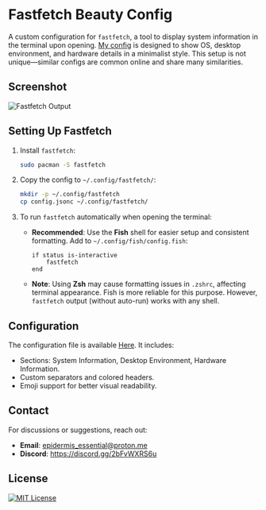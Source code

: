 
# Fastfetch Beauty Config

A custom configuration for `fastfetch`, a tool to display system information in the terminal upon opening. [My config](https://github.com/kabanbtw/fastfetch-config/blob/main/config.json) is designed to show OS, desktop environment, and hardware details in a minimalist style. This setup is not unique—similar configs are common online and share many similarities.

## Screenshot
![Fastfetch Output](https://media.discordapp.net/attachments/1420800072282804227/1421053928283570259/Screenshot_From_2025-09-26_10-41-58_Edit.png?ex=68d7a31a&is=68d6519a&hm=d272b3be28bd106b5e5044125b85b31e56b17e7b2b564395e15f21672edcbc12&=&format=webp&quality=lossless)

## Setting Up Fastfetch

1. Install `fastfetch`:
   ```bash
   sudo pacman -S fastfetch
   ```

2. Copy the config to `~/.config/fastfetch/`:
   ```bash
   mkdir -p ~/.config/fastfetch
   cp config.jsonc ~/.config/fastfetch/
   ```

3. To run `fastfetch` automatically when opening the terminal:
   - **Recommended**: Use the **Fish** shell for easier setup and consistent formatting. Add to `~/.config/fish/config.fish`:
     ```fish
     if status is-interactive
         fastfetch
     end
     ```
   - **Note**: Using **Zsh** may cause formatting issues in `.zshrc`, affecting terminal appearance. Fish is more reliable for this purpose. However, `fastfetch` output (without auto-run) works with any shell.

## Configuration

The configuration file is available [Here](https://github.com/kabanbtw/fastfetch-config/blob/main/config.json). It includes:
- Sections: System Information, Desktop Environment, Hardware Information.
- Custom separators and colored headers.
- Emoji support for better visual readability.

## Contact

For discussions or suggestions, reach out:
- **Email**: epidermis_essential@proton.me
- **Discord**: https://discord.gg/2bFvWXRS6u

## License

[![MIT License](https://img.shields.io/badge/License-MIT-green.svg)](https://choosealicense.com/licenses/mit/)
